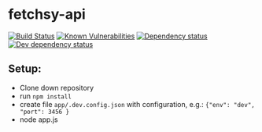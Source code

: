 # fetchsy-api
[![Build Status](https://travis-ci.org/jegtnes/fetchsy-api.svg?branch=master)](https://travis-ci.org/jegtnes/fetchsy-api)
[![Known Vulnerabilities](https://snyk.io/test/github/jegtnes/fetchsy-api/badge.svg)](https://snyk.io/test/github/jegtnes/fetchsy-api)
[![Dependency status](https://david-dm.org/jegtnes/fetchsy-api.svg)](https://david-dm.org/jegtnes/fetchsy-api)
[![Dev dependency status](https://david-dm.org/jegtnes/fetchsy-api/dev-status.svg)](https://david-dm.org/jegtnes/fetchsy-api#info=devDependencies)

## Setup:
- Clone down repository
- run `npm install`
- create file `app/.dev.config.json` with configuration, e.g.: `{"env": "dev", "port": 3456 }`
- node app.js
